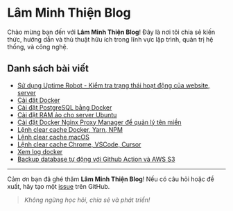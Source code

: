 # Lâm Minh Thiện Blog

Chào mừng bạn đến với **Lâm Minh Thiện Blog**! Đây là nơi tôi chia sẻ kiến thức, hướng dẫn và thủ thuật hữu ích trong lĩnh vực lập trình, quản trị hệ thống, và công nghệ.

## Danh sách bài viết

- [Sử dụng Uptime Robot - Kiểm tra trạng thái hoạt động của website, server](./uptime-robot.md)
- [Cài đặt Docker](./cai-dat-docker.md)
- [Cài đặt PostgreSQL bằng Docker](./cai-dat-database-postgresql-qua-docker.md)
- [Cài đặt RAM ảo cho server Ubuntu](./cai-dat-ram-ao-cho-server-ubuntu.md)
- [Cài đặt Docker Nginx Proxy Manager để quản lý tên miền](./cai-dat-docker-nginx-proxy-manager.md)
- [Lệnh clear cache Docker, Yarn, NPM](./lenh-clear-cache-docker-yarn-npm.md)
- [Lệnh clear cache macOS](./lenh-clear-cache-macos.md)
- [Lệnh clear cache Chrome, VSCode, Cursor](./lenh-clear-cache-chrome-vscode-cursor.md)
- [Xem log docker](./log-container-docker.md)
- [Backup database tự động với Github Action và AWS S3](./tu-dong-backup-database-voi-github-action-va-amazon-s3.md)

---

Cảm ơn bạn đã ghé thăm **Lâm Minh Thiện Blog**! Nếu có câu hỏi hoặc đề xuất, hãy tạo một [issue](https://github.com/username/repository/issues) trên GitHub.

> *Không ngừng học hỏi, chia sẻ và phát triển!*
